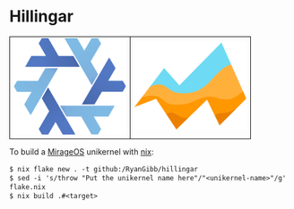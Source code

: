 
# Hillingar

<style>
table {
    border-collapse: collapse;
}
table, th, td {
   border: 1px solid black;
}
blockquote {
    border-left: solid blue;
    padding-left: 10px;
}
</style>

<div align="center">
    <table style="border: none;">
        <tbody>
            <tr>
                <td style="text-align: center;"><img width="200" src="readme/nix-snowflake.svg" alt="Nix snowflake"></td>
                <td style="text-align: center;"><img width="200" src="readme/mirage-logo.svg" alt="Mirage logo"></td>
            </tr>
        </tbody>
    </table>
</div>

To build a [MirageOS](https://mirage.io) unikernel with [nix](https://nixos.org):
```
$ nix flake new . -t github:/RyanGibb/hillingar
$ sed -i 's/throw "Put the unikernel name here"/"<unikernel-name>"/g' flake.nix
$ nix build .#<target>
```
